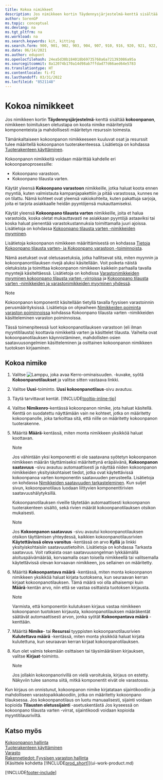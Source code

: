 ```yaml
---
title: Kokoa nimikkeet
description: Jos nimikkeen kortin Täydennysjärjestelmä-kenttä sisältää kokoonpanon, nimikkeen toimituksen oletustapa on koota nimike määritetyistä komponenteista.
author: SorenGP
ms.topic: conceptual
ms.devlang: na
ms.tgt_pltfrm: na
ms.workload: na
ms.search.keywords: kit, kitting
ms.search.form: 900, 901, 902, 903, 904, 907, 910, 916, 920, 921, 922, 923, 940, 941, 942, 930, 931, 932, 914, 915, 905
ms.date: 06/14/2021
ms.author: edupont
ms.openlocfilehash: 24ea5d30b184018b69735768a6a721393086a95a
ms.sourcegitcommit: 8a12074b170a14d98ab7ffdad77d66aed64e5783
ms.translationtype: HT
ms.contentlocale: fi-FI
ms.lasthandoff: 03/31/2022
ms.locfileid: "8521148"
---
```

# <a name="assemble-items"></a>Kokoa nimikkeet
Jos nimikkeen kortin **Täydennysjärjestelmä**-kenttä sisältää **kokoonpanon**, nimikkeen toimituksen oletustapa on koota nimike määritetyistä komponenteista ja mahdollisesti määritetyn resurssin toimesta.  

Tämänkaltaiseen kokoonpanon nimikkeeseen kuuluvat osat ja resurssit tulee määritellä kokoonpanon tuoterakenteessa. Lisätietoja on kohdassa [Tuoterakenteen käyttäminen](inventory-how-work-BOMs.md).  

Kokoonpanon nimikkeitä voidaan määrittää kahdelle eri kokoonpanoprosessille:  

-   Kokoonpano varastoon.  
-   Kokoonpano tilausta varten.  

Käytät yleensä **Kokoonpano varastoon** nimikkeille, jotka haluat koota ennen myyntiä, kuten valmistauta kampanjapakettiin ja pitää varastossa, kunnes ne on tilattu. Nämä kohteet ovat yleensä vakiokohteita, kuten pakattuja sarjoja, joita ei tarjota asiakkaalle heidän pyyntöjensä mukauttamiseksi.  

Käytät yleensä **Kokoonpano tilausta varten** nimikkeille, joita et halua varastoida, koska oletat mukauttavasti ne asiakkaan pyyntöjä astaaviksi tai koska haluat pienentää varastokustannuksia toimittamalla juuri ajoissa. Lisätietoja on kohdassa [Kokoonpano tilausta varten -nimikkeiden myyminen](assembly-how-to-sell-items-assembled-to-order.md).  

Lisätietoja kokoonpanon nimikkeen määrittämisestä on kohdassa [Tietoja Kokoonpano tilausta varten- ja Kokoonpano varastoon -toiminnoista](assembly-assemble-to-order-or-assemble-to-stock.md).  

Nämä asetukset ovat oletusasetuksia, jotka hallitsevat sitä, miten myynnin ja kokoonpanontilauksen rivejä aluksi käsitellään. Voit poiketa näistä oletuksista ja toimittaa kokoonpanon nimikkeen kaikkein parhaalla tavalla myyntejä käsiteltäessä. Lisätietoja on kohdissa [Varastonimikkeiden myyminen kokoonpano tilausta varten -virroissa](assembly-how-to-sell-assemble-to-order-items-and-inventory-items-together.md) ja [Kokoonpano tilausta varten -nimikkeiden ja varastonimikkeiden myyminen yhdessä](assembly-how-to-sell-assemble-to-order-items-and-inventory-items-together.md).

> [!NOTE]  
> Kokoonpanon komponentit käsitellään tietyllä tavalla fyysisen varastoinnin perusmäärityksissä. Lisätietoja on ohjeaiheen [Nimikkeiden poiminta varaston poiminnoissa](warehouse-how-to-pick-items-with-inventory-picks.md) kohdassa Kokoonpano tilausta varten -nimikkeiden käsitteleminen varaston poiminnoissa.   

Tässä toimenpiteessä luot kokoonpanotilauksen varastoon (eli ilman myyntitilausta) koottavia nimikkeitä varten ja käsittelet tilausta. Vaiheita ovat kokoonpanotilauksen käynnistäminen, mahdollisten osien saatavuusongelmien käsitteleminen ja osittainen kokoonpanon nimikkeen tuotoksen kirjaaminen.

## <a name="to-assemble-an-item"></a>Kokoa nimike  
1.  Valitse ![Lamppu, joka avaa Kerro-ominaisuuden.](media/ui-search/search_small.png "Kerro, mitä haluat tehdä") -kuvake, syötä **Kokoonpanotilaukset** ja valitse sitten vastaava linkki.  
2.  Valitse **Uusi**-toiminto. **Uusi kokoonpanotilaus**-sivu avautuu.  
3.  Täytä tarvittavat kentät. [!INCLUDE[tooltip-inline-tip](includes/tooltip-inline-tip_md.md)]
4.  Valitse **Nimikenro**-kentässä kokoonpanon nimike, jota haluat käsitellä. Kenttä on suodatettu näyttämään vain ne kohteet, jotka on määritetty kokoonpanolle, joka tarkoittaa sitä, että niille on määritetty kokoonpanon tuoterakenne.  
5.  Määritä **Määrä**-kentässä, miten monta nimikkeen yksikköä haluat koottavan.  

    > [!NOTE]  
    >  Jos vähintään yksi komponentti ei ole saatavana syötetyn kokoonpanon nimikkeen määrän täyttämiseksi määritettynä eräpäivänä, **Kokoonpanon saatavuus** -sivu avautuu automaattisesti ja näyttää niiden kokoonpanon nimikkeiden yksityiskohtaiset tiedot, jotka ovat käytettävissä kokoonpanoa varten komponentin saatavuuden perusteella. Lisätietoja on kohdassa [Nimikkeiden saatavuuden tarkasteleminen](inventory-how-availability-overview.md). Kun suljet sivun, kokoonpanotilaus luodaan liittyvien komponenttirivien saatavuushälytyksillä.  

    Kokoonpanotilauksen riveille täytetään automaattisesti kokoonpanon tuoterakenteen sisältö, sekä rivien määrät kokoonpanotilauksen otsikon mukaisesti.  

    > [!NOTE]  
    >  Jos **Kokoonpanon saatavuus** -sivu avautui kokoonpanotilauksen otsikon täyttämisen yhteydessä, kaikkien kokoonpanotilausrivien **Käytettävissä oleva varoitus** -kentässä on arvo **Kyllä** ja linkki yksityiskohtaisiin saatavuustietoihin. Lisätietoja on kohdassa Tarkasta saatavuus. Voit ratkaista osan saatavuusongelman lykkäämällä aloituspäivämäärää, korvaamalla osan toisella nimikkeellä tai valitsemalla käytettävissä olevan korvaavan nimikkeen, jos sellainen on määritetty.  

6.  Määritä **Kokoonpantava määrä** -kentässä, miten monta kokoonpanon nimikkeen yksikköä haluat kirjata tuotoksena, kun seuraavan kerran kirjaat kokoonpanotilauksen. Tämä määrä voi olla alhaisempi kuin **Määrä**-kentän arvo, niin että se vastaa osittaista tuotoksen kirjausta.  

    > [!NOTE]  
    >  Varmista, että komponentin kulutuksen kirjaus vastaa nimikkeen kokoonpanon tuotoksen kirjausta, kokoonpanotilauksen määräkentät säätävät automaattisesti arvon, jonka syötät **Kokoonpantava määrä** -kenttään.  
7.  Määritä **Nimike**- tai **Resurssi** tyyppisten kokoonpanotilausrivien **Kulutettava määrä** -kentässä, miten monta yksikköä haluat kirjata kulutettuna, kun seuraavan kerran kirjaat kokoonpanotilauksen.
8.  Kun olet valmis tekemään osittaisen tai täysimääräisen kirjauksen, valitse **Kirjaat**-toiminto.  

    > [!NOTE]  
    >  Jos jollakin kokoonpanorivillä on vielä varoituksia, kirjaus on estetty. Näkyviin tulee sanoma siitä, mitkä komponentit eivät ole varastossa.  

Kun kirjaus on onnistunut, kokoonpanon nimike kirjatataan sijaintikoodiin ja mahdolliseen varastopaikkakoodiin, jotka on määritetty kokoonpano tilauksessa. Jos kokoonpanotilaus on luotu manuaalisesti, sijainti voidaan kopioida **Tilausten oletussijainti** -asetuskentästä Jos kyseessä on kokoonpano tilausta varten -virrat, sijaintikoodi voidaan kopioida myyntitilausriviltä.  

## <a name="see-also"></a>Katso myös
[Kokoonpanon hallinta](assembly-assemble-items.md)  
[Tuoterakenteen käyttäminen](inventory-how-work-BOMs.md)  
[Varasto](inventory-manage-inventory.md)  
[Rakennetiedot: Fyysisen varaston hallinta](design-details-warehouse-management.md)  
[Käsittele kohdetta [!INCLUDE[prod_short](includes/prod_short.md)]](ui-work-product.md)


[!INCLUDE[footer-include](includes/footer-banner.md)]